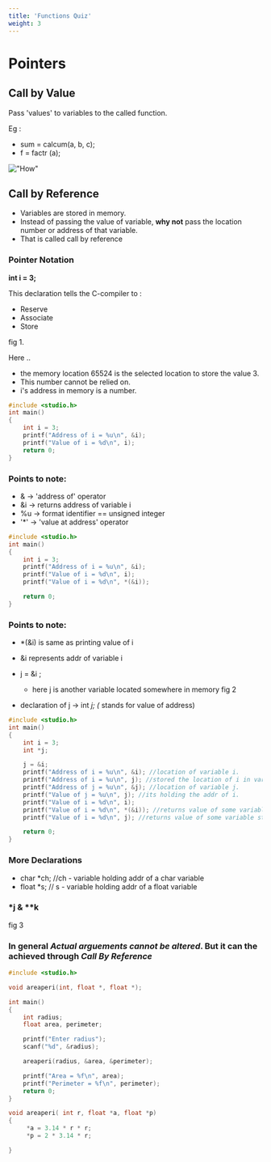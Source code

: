```yaml
---
title: 'Functions Quiz'
weight: 3
---
```


# Pointers

## Call by Value

Pass 'values' to variables to the called function.

Eg : 
- sum = calcum(a, b, c);
- f = factr (a);


!["How"](how.png)

## Call by Reference

- Variables are stored in memory. 
- Instead of passing the value of variable, **why not** pass the location number or address of that variable.
- That is called call by reference

### Pointer Notation

**int i = 3;**

This declaration tells the C-compiler to :

  - Reserve
  - Associate
  - Store

fig 1.

Here .. 
- the memory location 65524 is the selected location to store the value 3.
- This number cannot be relied on.
- i's address in memory is a number.

```C
#include <studio.h>
int main()
{
    int i = 3;
    printf("Address of i = %u\n", &i);
    printf("Value of i = %d\n", i);
    return 0;
}
```

### Points to note:

- & -> 'address of' operator
- &i -> returns address of variable i
- %u -> format identifier == unsigned integer
- '*' -> 'value at address' operator

```C
#include <studio.h>
int main()
{
    int i = 3;
    printf("Address of i = %u\n", &i);
    printf("Value of i = %d\n", i);
    printf("Value of i = %d\n", *(&i));

    return 0;
}
```
### Points to note:

- *(&i) is same as printing value of i
- &i represents addr of variable i
- j = &i ;
    -  here j is another variable located somewhere in memory
    fig 2

- declaration of j -> int *j; (* stands for value of address)

```C
#include <studio.h>
int main()
{
    int i = 3;
    int *j;

    j = &i;
    printf("Address of i = %u\n", &i); //location of variable i.
    printf("Address of i = %u\n", j); //stored the location of i in variable j.
    printf("Address of j = %u\n", &j); //location of variable j.
    printf("Value of j = %u\n", j); //its holding the addr of i.
    printf("Value of i = %d\n", i);
    printf("Value of i = %d\n", *(&i)); //returns value of some variable stored in that particular location 
    printf("Value of i = %d\n", j); //returns value of some variable stored in that particular location

    return 0;
}
```

### More Declarations

- char *ch; //ch - variable holding addr of a char variable
- float *s; // s - variable holding addr of a float variable

### *j & **k

fig 3

### In general ***Actual arguements cannot be altered***. But it can the achieved through ***Call By Reference***

```C
#include <studio.h>

void areaperi(int, float *, float *);

int main()
{
    int radius;
    float area, perimeter;

    printf("Enter radius");
    scanf("%d", &radius);

    areaperi(radius, &area, &perimeter);

    printf("Area = %f\n", area);
    printf("Perimeter = %f\n", perimeter);
    return 0;
}

void areaperi( int r, float *a, float *p)
{
     *a = 3.14 * r * r;
     *p = 2 * 3.14 * r;

}
```






